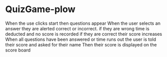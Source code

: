 # QuizGame-plow
When the use clicks start
then questions appear
When the user selects an answer they are alerted correct or incorrect.
if they are wrong time is deducted and no score is recorded
if they are correct their score increases
When all questions have been answered or time runs out the user is told their score and asked for their name
Then their score is displayed on the score board